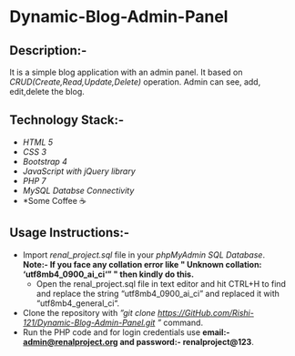 # Dynamic-Blog-Admin-Panel

## Description:-

It is a simple blog application with an admin panel. It based on _CRUD(Create,Read,Update,Delete)_ operation. Admin can see, add, edit,delete the blog. 

## Technology Stack:-

* *HTML 5*
* *CSS 3*
* *Bootstrap 4*
* *JavaScript with jQuery library*
* *PHP 7*
* *MySQL Databse Connectivity*
* *Some Coffee ☕

## Usage Instructions:-

* Import _renal_project.sql_ file in your _phpMyAdmin SQL Database_. <br />
  **Note:- If you face any collation error like " Unknown collation: ‘utf8mb4_0900_ai_ci‘” " then kindly do this.**
    * Open the renal_project.sql file in text editor and hit CTRL+H to find and replace the string “utf8mb4_0900_ai_ci” and replaced it with “utf8mb4_general_ci“.
* Clone the repository with _”git clone https://GitHub.com/Rishi-121/Dynamic-Blog-Admin-Panel.git ”_ command.
* Run the PHP code and for login credentials use **email:- admin@renalproject.org and password:- renalproject@123**.

